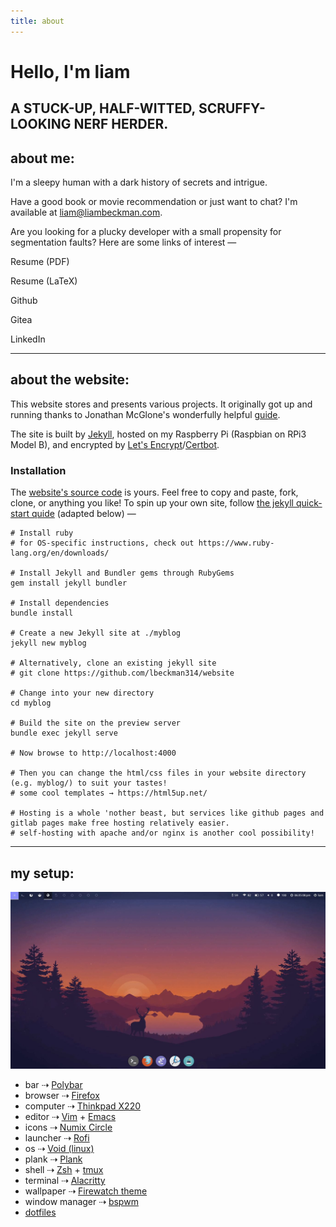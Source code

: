 ```yaml
---
title: about
---
```


<h1><span id="hello">Hello, I'm liam</span>
    <object id="smile" type="image/svg+xml" data="/assets/svg/icon-smile.svg"></object>
</h1>

<h2 id="stuck-up">A STUCK-UP, HALF-WITTED, SCRUFFY-LOOKING NERF HERDER.</h2>

## about me:
I'm a sleepy human with a dark history of secrets and intrigue.

Have a good book or movie recommendation or just want to chat? I'm available at <a href="mailto:liam@liambeckman.com">liam@liambeckman.com</a>.

Are you looking for a plucky developer with a small propensity for segmentation faults? Here are some links of interest —

<div class="inline-block profiles">
    <div class="featured">
        <a href="https://liambeckman.com/pkgs/resume/resume-liam-beckman.pdf"></a>
        <object class="showoff" type="image/svg+xml" data="/assets/svg/pdf.svg"></object>
        <p> Resume (PDF)</p>
    </div>
    <div class="featured">
        <a href="https://git.liambeckman.com/liam/resume/src/branch/master/resume-liam-beckman.tex"></a>
        <object class="showoff" type="image/svg+xml" data="/assets/svg/tex.svg"></object>
        <p>Resume (LaTeX)</p>
    </div>
    <div class="featured">
        <a href="https://github.com/lbeckman314/"></a>
        <object class="showoff" type="image/svg+xml" data="/assets/svg/github.svg"></object>
        <p>Github</p>
    </div>
    <div class="featured">
        <a href="https://git.liambeckman.com/liam"></a>
        <object class="showoff" type="image/svg+xml" data="/assets/svg/gitea.svg"></object>
        <p>Gitea</p>
    </div>
    <div class="featured">
        <a href="https://www.linkedin.com/in/liam-beckman-ab3183a6/"></a>
        <object class="showoff" type="image/svg+xml" data="/assets/svg/linkedin.svg"></object>
        <p>LinkedIn</p>
    </div>
</div>

---

## about the website:

This website stores and presents various projects. It originally got up and running thanks to Jonathan McGlone's wonderfully helpful [guide](http://jmcglone.com/guides/github-pages/).

The site is built by [Jekyll](https://jekyllrb.com/), hosted on my Raspberry Pi (Raspbian on RPi3 Model B), and encrypted by [Let's Encrypt](https://letsencrypt.org/)/[Certbot](https://certbot.eff.org/).

### Installation

The [website's source code](https://github.com/lbeckman314/website) is yours. Feel free to copy and paste, fork, clone, or anything you like! To spin up your own site, follow [the jekyll quick-start quide](https://jekyllrb.com/docs/quickstart/) (adapted below) —

```shell
# Install ruby
# for OS-specific instructions, check out https://www.ruby-lang.org/en/downloads/

# Install Jekyll and Bundler gems through RubyGems
gem install jekyll bundler

# Install dependencies
bundle install

# Create a new Jekyll site at ./myblog
jekyll new myblog

# Alternatively, clone an existing jekyll site
# git clone https://github.com/lbeckman314/website

# Change into your new directory
cd myblog

# Build the site on the preview server
bundle exec jekyll serve

# Now browse to http://localhost:4000

# Then you can change the html/css files in your website directory (e.g. myblog/) to suit your tastes!
# some cool templates → https://html5up.net/

# Hosting is a whole 'nother beast, but services like github pages and gitlab pages make free hosting relatively easier.
# self-hosting with apache and/or nginx is another cool possibility!
```

---

## my setup:

![](/assets/images/home.jpg)

- bar ⇢ [Polybar](https://polybar.github.io/)
- browser ⇢ [Firefox](https://www.mozilla.org/)
- computer ⇢ [Thinkpad X220](https://en.wikipedia.org/wiki/ThinkPad_X_series)
- editor ⇢ [Vim](https://www.vim.org/) + [Emacs](https://www.gnu.org/software/emacs/)
- icons ⇢ [Numix Circle](https://github.com/numixproject/numix-icon-theme-circle)
- launcher ⇢ [Rofi](https://github.com/davatorium/rofi)
- os ⇢ [Void (linux)](https://voidlinux.org/)
- plank ⇢ [Plank](https://launchpad.net/plank)
- shell ⇢ [Zsh](http://zsh.sourceforge.net/) + [tmux](https://github.com/tmux/tmux)
- terminal ⇢ [Alacritty](https://github.com/alacritty/alacritty)
- wallpaper ⇢ [Firewatch theme](https://github.com/adi1090x/dynamic-wallpaper)
- window manager ⇢ [bspwm](https://github.com/baskerville/bspwm)
- [dotfiles](https://github.com/lbeckman314/dotfiles)

